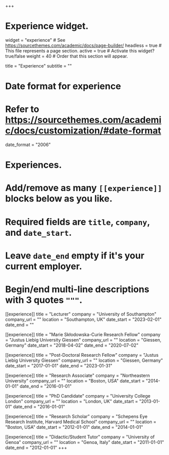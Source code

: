 +++
# Experience widget.
widget = "experience"  # See https://sourcethemes.com/academic/docs/page-builder/
headless = true  # This file represents a page section.
active = true  # Activate this widget? true/false
weight = 40  # Order that this section will appear.

title = "Experience"
subtitle = ""

# Date format for experience
#   Refer to https://sourcethemes.com/academic/docs/customization/#date-format
date_format = "2006"

# Experiences.
#   Add/remove as many `[[experience]]` blocks below as you like.
#   Required fields are `title`, `company`, and `date_start`.
#   Leave `date_end` empty if it's your current employer.
#   Begin/end multi-line descriptions with 3 quotes `"""`.
[[experience]]
  title = "Lecturer"
  company = "University of Southampton"
  company_url = ""
  location = "Southampton, UK"
  date_start = "2023-02-01"
  date_end = ""
  
[[experience]]
  title = "Marie Skłodowska-Curie Research Fellow"
  company = "Justus Liebig University Giessen"
  company_url = ""
  location = "Giessen, Germany"
  date_start = "2018-04-02"
  date_end = "2020-07-02"

[[experience]]
  title = "Post-Doctoral Research Fellow"
  company = "Justus Liebig University Giessen"
  company_url = ""
  location = "Giessen, Germany"
  date_start = "2017-01-01"
  date_end = "2023-01-31"
  
  [[experience]]
  title = "Research Associate"
  company = "Northeastern University"
  company_url = ""
  location = "Boston, USA"
  date_start = "2014-01-01"
  date_end = "2016-01-01"
  
  [[experience]]
  title = "PhD Candidate"
  company = "University College London"
  company_url = ""
  location = "London, UK"
  date_start = "2013-01-01"
  date_end = "2016-01-01"
  
  [[experience]]
  title = "Research Scholar"
  company = "Schepens Eye Research Institute, Harvard Medical School"
  company_url = ""
  location = "Boston, USA"
  date_start = "2012-01-01"
  date_end = "2014-01-01"
  
  [[experience]]
  title = "Didactic/Student Tutor"
  company = "University of Genoa"
  company_url = ""
  location = "Genoa, Italy"
  date_start = "2011-01-01"
  date_end = "2012-01-01"
+++
